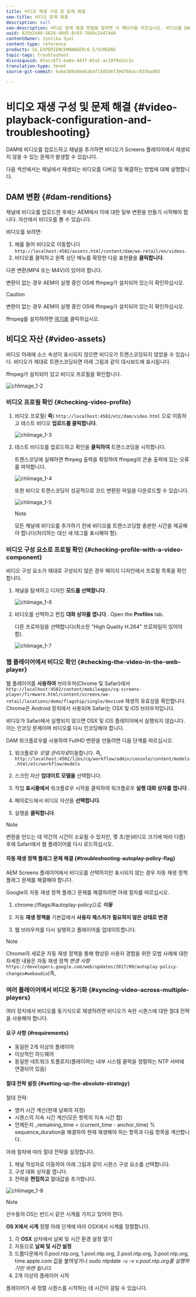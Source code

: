 ```yaml
---
title: 비디오 재생 구성 및 문제 해결
seo-title: 비디오 문제 해결
description: null
seo-description: 비디오 문제 해결 방법을 알려면 이 페이지를 따르십시오. 비디오를 DAM에 업로드하고 채널을 추가하면 비디오가 Screens 플레이어에서 재생되지 않을 수 있는 문제가 발생할 수 있으며 이 섹션에서는 채널에서 재생되는 비디오를 디버깅 및 해결하는 방법에 대해 설명합니다.
uuid: 825b2440-5626-40d5-8c93-7689c24474d4
contentOwner: Jyotika Syal
content-type: reference
products: SG_EXPERIENCEMANAGER/6.5/SCREENS
topic-tags: troubleshoot
discoiquuid: 65ecc6f1-ba0e-443f-85a1-ac19f9a52c2c
translation-type: tm+mt
source-git-commit: 6abe309a8beb264f1505b6f39d786acc035bad05

---
```



# 비디오 재생 구성 및 문제 해결 {#video-playback-configuration-and-troubleshooting}

DAM에 비디오를 업로드하고 채널을 추가하면 비디오가 Screens 플레이어에서 재생되지 않을 수 있는 문제가 발생할 수 있습니다.

다음 섹션에서는 채널에서 재생되는 비디오를 디버깅 및 해결하는 방법에 대해 설명합니다.

## DAM 변환 {#dam-renditions}

채널에 비디오를 업로드한 후에는 AEM에서 이에 대한 일부 변환을 만들기 시작해야 합니다. 자산에서 비디오를 볼 수 있습니다.

비디오를 보려면:

1. 예를 들어 비디오로 이동합니다 `http://localhost:4502/assets.html/content/dam/we-retail/en/videos`.
1. 비디오를 클릭하고 왼쪽 상단 메뉴를 확장한 다음 표현물을 **클릭합니다**.

다른 변환(MP4 또는 M4V)이 있어야 합니다.

변환이 없는 경우 AEM이 실행 중인 OS에 ffmpeg가 설치되어 있는지 확인하십시오.

>[!CAUTION]
>
>변환이 없는 경우 AEM이 실행 중인 OS에 ffmpeg가 설치되어 있는지 확인하십시오.
>
>ffmpeg를 설치하려면 [여기를](https://www.ffmpeg.org/download.html) 클릭하십시오.

## 비디오 자산 {#video-assets}

비디오 아래에 소스 속성이 표시되지 않으면 비디오가 트랜스코딩되지 않았을 수 있습니다. 비디오가 제대로 트랜스코딩되면 아래 그림과 같이 대시보드에 표시됩니다.

ffmpeg가 설치되어 있고 비디오 프로필을 확인합니다.

![chlimage_1-2](assets/chlimage_1-2.png)

### 비디오 프로필 확인 {#checking-video-profile}

1. 비디오 프로필( **즉**) `http://localhost:4502/etc/dam/video.html` 으로 이동하고 테스트 비디오 **업로드를 클릭합니다**.

   ![chlimage_1-3](assets/chlimage_1-3.png)

1. 테스트 비디오를 업로드하고 확인을 **클릭하여** 트랜스코딩을 시작합니다.

   트랜스코딩에 실패하면 ffmpeg 출력을 확장하여 ffmpeg의 콘솔 출력에 있는 오류를 파악합니다.

   ![chlimage_1-4](assets/chlimage_1-4.png)

   또한 비디오 트랜스코딩이 성공적으로 코드 변환된 파일을 다운로드할 수 있습니다.

   ![chlimage_1-5](assets/chlimage_1-5.png)

   >[!NOTE]
   >
   >모든 채널에 비디오를 추가하기 전에 비디오를 트랜스코딩할 충분한 시간을 제공해야 합니다(처리하는 대신 새 태그를 표시해야 함).

### 비디오 구성 요소로 프로필 확인 {#checking-profile-with-a-video-component}

비디오 구성 요소가 제대로 구성되지 않은 경우 페이지 디자인에서 프로필 목록을 확인합니다.

1. 채널을 탐색하고 디자인 **모드를 선택합니다** .

   ![chlimage_1-6](assets/chlimage_1-6.png)

1. 비디오를 선택하고 편집 **대화 상자를 엽니다** . Open the **Profiles** tab.

   다른 프로파일을 선택합니다(최소한 &quot;High Quality H.264&quot; 프로파일이 있어야 함).

   ![chlimage_1-7](assets/chlimage_1-7.png)

### 웹 플레이어에서 비디오 확인 {#checking-the-video-in-the-web-player}

웹 플레이어를 **사용하여** 브라우저(Chrome 및 Safari)에서 `http://localhost:4502/content/mobileapps/cq-screens-player/firmware.html/content/screens/we-retail/locations/demo/flagship/single/device0` 재생의 유효성을 확인합니다. Chrome은 Android 장치에서 사용되며 Safari는 OSX 및 iOS 브라우저입니다.

비디오가 Safari에서 실행되지 않으면 OSX 및 iOS 플레이어에서 실행되지 않습니다. 이는 인코딩 문제이며 비디오를 다시 인코딩해야 합니다.

DAM 워크플로우를 사용하여 FullHD 변환을 만들려면 다음 단계를 따르십시오.

1. 워크플로우 *모델 관리자로*&#x200B;이동합니다. 즉, `http://localhost:4502/libs/cq/workflow/admin/console/content/models.html/etc/workflow/models`
1. 스크린 자산 **업데이트 모델을** 선택합니다.
1. 작업 **표시줄에서** 워크플로우 시작을 클릭하여 워크플로우 **실행 대화 상자를 엽니다** .

1. 페이로드에서 비디오 자산을 **선택합니다**.
1. 실행을 **클릭합니다**.

>[!NOTE]
>
>변환을 만드는 데 약간의 시간이 소요될 수 있지만, 몇 초/분(비디오 크기에 따라 다름) 후에 Safari에서 웹 플레이어를 다시 로드하십시오.

#### 자동 재생 정책 플래그 문제 해결 {#troubleshooting-autoplay-policy-flag}

AEM Screens 플레이어에서 비디오를 선택하지만 표시되지 않는 경우 자동 재생 정책 플래그 문제를 해결해야 합니다.

Google의 자동 재생 정책 플래그 문제를 해결하려면 아래 절차를 따르십시오.

1. chrome://flags/#autoplay-policy으로 ***이동&#x200B;***
1. 자동 **재생 정책을** 기본값에서 **사용자 제스처가** **필요하지 않은 상태로 변경**

1. 웹 브라우저를 다시 실행하고 플레이어를 업데이트합니다.

>[!NOTE]
>
>Chrome의 새로운 자동 재생 정책을 통해 향상된 사용자 경험을 위한 모범 사례에 대한 자세한 내용은 자동 재생 정책 *변경 사항*`https://developers.google.com/web/updates/2017/09/autoplay-policy-changes#webaudio`(즉,

### 여러 플레이어에서 비디오 동기화 {#syncing-video-across-multiple-players}

여러 장치에서 비디오를 동기식으로 재생하려면 비디오가 속한 시퀀스에 대한 절대 전략을 사용해야 합니다.

#### 요구 사항 {#requirements}

* 동일한 2개 이상의 플레이어
* 이상적인 하드웨어
* 동일한 네트워크 토폴로지(플레이어는 내부 시스템 클럭을 정렬하는 NTP 서버에 연결되어 있음)

#### 절대 전략 설정 {#setting-up-the-absolute-strategy}

절대 전략:

* 앵커 시간 계산(현재 날짜의 자정)
* 시퀀스의 지속 시간 계산(모든 항목의 지속 시간 합)
* 언제든지 _remaining_time = (current_time - anchor_time) % sequence_duration을 해결하여 현재 재생해야 하는 항목과 다음 항목을 계산합니다.

아래 절차에 따라 절대 전략을 설정합니다.

1. 채널 작성자로 이동하여 아래 그림과 같이 시퀀스 구성 요소를 선택합니다.
1. 구성 대화 상자를 엽니다.
1. 전략을 **편집하고** 절대값을 추가합니다.

![chlimage_1-8](assets/chlimage_1-8.png)

>[!NOTE]
>
>선수들의 OS는 반드시 같은 시계를 가지고 있어야 한다.

**OS X에서 시계** 정렬 아래 단계에 따라 OSX에서 시계를 정렬합니다.

1. 각 **OSX** 상자에서 날짜 및 시간 환경 설정 열기
1. 자동으로 **날짜 및 시간 설정**
1. 드롭다운에서 0.pool.ntp.org, 1.pool.ntp.org, 2.pool.ntp.org, 3.pool.ntp.org, time.apple.com 값을 붙여넣거나 sudo ntpdate -u -v *v.pool.ntp.org를 실행하기만 하면 됩니다.*
1. 2개 이상의 플레이어 시작

플레이어가 새 정렬 시퀀스를 시작하는 데 시간이 걸릴 수 있습니다.

